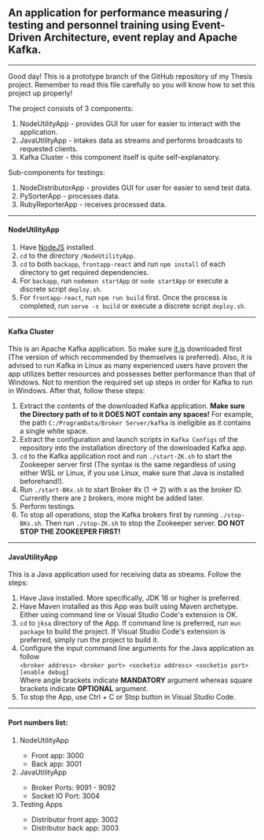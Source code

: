 

## An application for performance measuring / testing and personnel training using Event-Driven Architecture, event replay and Apache Kafka.

<hr/>

Good day! This is a prototype branch of the GitHub repository of my Thesis project. Remember to read this file carefully so you will know how to set this project up properly!

The project consists of 3 components:
<ol>
<li>NodeUtilityApp - provides GUI for user for easier to interact with the application.</li>
<li>JavaUtilityApp - intakes data as streams and performs broadcasts to requested clients.</li>
<li>Kafka Cluster - this component itself is quite self-explanatory.</li>
</ol>

Sub-components for testings:
<ol>
<li>NodeDistributorApp - provides GUI for user for easier to send test data.</li>
<li>PySorterApp - processes data.</li>
<li>RubyReporterApp - receives processed data.</li>
</ol>
<hr/>

#### NodeUtilityApp
1. Have [NodeJS](https://nodejs.org) installed.
2. `cd` to the directory `/NodeUtilityApp`.
3. `cd` to both `backapp`, `frontapp-react` and run `npm install` of each directory to get required dependencies.
4. For `backapp`, run `nodemon startApp` or `node startApp` or execute a discrete script `deploy.sh`.
5. For `frontapp-react`, run `npm run build` first. Once the process is completed, run `serve -s build` or execute a discrete script `deploy.sh`.
<hr/>

#### Kafka Cluster
This is an Apache Kafka application. So make sure [it is](https://kafka.apache.org/downloads) downloaded first (The version of which recommended by themselves is preferred). Also, it is advised to run Kafka in Linux as many experienced users have proven the app utilizes better resources and possesses better performance than that of Windows. Not to mention the required set up steps in order for Kafka to run in Windows. After that, follow these steps:
<br/>
1. Extract the contents of the downloaded Kafka application. **Make sure the Directory path of to it DOES NOT contain any spaces!** For example, the path `C:/ProgramData/Broker Server/kafka` is ineligible as it contains a single white space.<br/>
2. Extract the configuration and launch scripts in `Kafka Configs` of the repository into the installation directory of the downloaded Kafka app.<br/>
3. `cd` to the Kafka application root and run `./start-ZK.sh` to start the Zookeeper server first (The syntax is the same regardless of using either WSL or Linux, if you use Linux, make sure that Java is installed beforehand!).<br/>
4. Run `./start-BKx.sh` to start Broker #x (1 -> 2) with x as the broker ID. Currently there are `2` brokers, more might be added later.
5. Perform testings.
6. To stop all operations, stop the Kafka brokers first by running `./stop-BKs.sh`. Then run `./stop-ZK.sh` to stop the Zookeeper server. **DO NOT STOP THE ZOOKEEPER FIRST!**
<hr/>

#### JavaUtilityApp
This is a Java application used for receiving data as streams. Follow the steps:
1. Have Java installed. More specifically, JDK 16 or higher is preferred.
2. Have Maven installed as this App was built using Maven archetype. Either using command line or Visual Studio Code's extension is OK.
3. `cd` to `jksa` directory of the App. If command line is preferred, run `mvn package` to build the project. If Visual Studio Code's extension is preferred, simply run the project to build it.
4. Configure the input command line arguments for the Java application as follow<br/>`<broker address> <broker port> <socketio address> <socketio port> [enable debug]`<br/>Where angle brackets indicate **MANDATORY** argument whereas square brackets indicate **OPTIONAL** argument.
5. To stop the App, use Ctrl + C or Stop button in Visual Studio Code.
<hr/>

#### Port numbers list:
<ol>
  <li>NodeUtilityApp</li>
  <ul>
    <li>Front app: 3000</li>
    <li>Back app: 3001</li>
  </ul>
  <li>JavaUtilityApp</li>
  <ul>
    <li>Broker Ports: 9091 - 9092</li>
    <li>Socket IO Port: 3004</li>
  </ul>
  <li>Testing Apps</li>
  <ul>
    <li>Distributor front app: 3002</li>
    <li>Distributor back app: 3003</li>
  </ul>
</ol>
